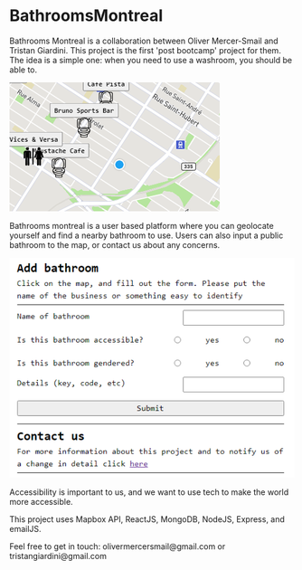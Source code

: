 # BathroomsMontreal
<p>
Bathrooms Montreal is a collaboration between Oliver Mercer-Smail and Tristan Giardini. This project is the first 'post bootcamp' project for them. The idea is a simple one: when you need to use a washroom, you should be able to.</p>
<img src="./client/src/assets/bathrooms1.png" />
<p>Bathrooms montreal is a user based platform where you can geolocate yourself and find a nearby bathroom to use. Users can also input a public bathroom to the map, or contact us about any concerns.</p>
<img src="./client/src/assets/bathrooms2.png" />
<p>Accessibility is important to us, and we want to use tech to make the world more accessible.</p>
<p>This project uses Mapbox API, ReactJS, MongoDB, NodeJS, Express, and emailJS.</p>
<p>Feel free to get in touch: olivermercersmail@gmail.com or tristangiardini@gmail.com</p>
